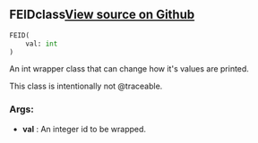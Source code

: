 ## FEID<span class="tag">class</span><a class="sourcelink" href=https://github.com/fastestimator/fastestimator/blob/r1.1/fastestimator/util/util.py/#L736-L778>View source on Github</a>
```python
FEID(
	val: int
)
```
An int wrapper class that can change how it's values are printed.

This class is intentionally not @traceable.


<h3>Args:</h3>

* **val** :  An integer id to be wrapped.



